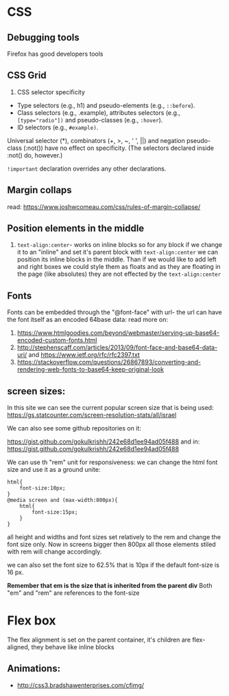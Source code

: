 # CSS

## Debugging tools

Firefox has good developers tools

## CSS Grid

1. CSS selector specificity

- Type selectors (e.g., h1) and pseudo-elements (e.g., `::before`).
- Class selectors (e.g., .example), attributes selectors (e.g.,
  `[type="radio"])` and pseudo-classes (e.g., `:hover`).
- ID selectors (e.g., `#example)`.

Universal selector (\*), combinators (+, >, ~, ' ', ||) and negation pseudo-class (:not()) have no effect on specificity. (The selectors declared inside :not() do, however.)

`!important` declaration overrides any other declarations.

## Margin collaps

read: https://www.joshwcomeau.com/css/rules-of-margin-collapse/

## Position elements in the middle

1. `text-align:center`- works on inline blocks so for any block if we change it to an "inline" and set it's parent block with `text-align:center` we can position its inline blocks in the middle.
   Than if we would like to add left and right boxes we could style them as floats and as they are floating in the page (like absolutes) they are not effected by the `text-align:center`

## Fonts

Fonts can be embedded through the "@font-face" with url- the url can have the font itself as an encoded 64base data:
read more on:

1. https://www.htmlgoodies.com/beyond/webmaster/serving-up-base64-encoded-custom-fonts.html
2. http://stephenscaff.com/articles/2013/09/font-face-and-base64-data-uri/
   and
   https://www.ietf.org/rfc/rfc2397.txt
3. https://stackoverflow.com/questions/26867893/converting-and-rendering-web-fonts-to-base64-keep-original-look

## screen sizes:

In this site we can see the current popular screen size that is being used: https://gs.statcounter.com/screen-resolution-stats/all/israel

We can also see some github repositories on it:

https://gist.github.com/gokulkrishh/242e68d1ee94ad05f488
and in:
https://gist.github.com/gokulkrishh/242e68d1ee94ad05f488

We can use th "rem" unit for responsiveness:
we can change the html font size and use it as a ground unite:

```
html{
    font-size:10px;
}
@media screen and (max-width:800px){
    html{
        font-size:15px;
    }
}
```

all height and widths and font sizes set relatively to the rem and change the font size only.
Now in screens bigger then 800px all those elements stiled with rem will change accordingly.

we can also set the font size to 62.5% that is 10px if the default font-size is 16 px.

**Remember that em is the size that is inherited from the parent div**
Both "em" and "rem" are references to the font-size

# Flex box

The flex alignment is set on the parent container, it's children are flex-aligned, they behave like inline blocks

## Animations:

- http://css3.bradshawenterprises.com/cfimg/
